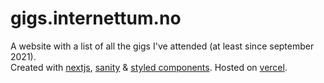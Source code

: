 # gigs.internettum.no

A website with a list of all the gigs I've attended (at least since september 2021).  
Created with [nextjs](https://nextjs.org/), [sanity](https://www.sanity.io/) & [styled components](https://styled-components.com/). Hosted on [vercel](https://vercel.com/).
